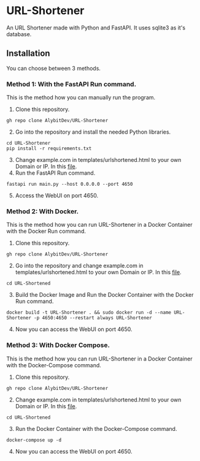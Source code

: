 # URL-Shortener
An URL Shortener made with Python and FastAPI. It uses sqlite3 as it's database.

## Installation
You can choose between 3 methods.

### Method 1: With the FastAPI Run command.
This is the method how you can manually run the program.

1. Clone this repository.
```
gh repo clone AlybitDev/URL-Shortener
```
2. Go into the repository and install the needed Python libraries.
```
cd URL-Shortener
pip install -r requirements.txt
```
3. Change example.com in templates/urlshortened.html to your own Domain or IP. In this [file](https://github.com/AlybitDev/URL-Shortener/blob/main/templates/urlshortened.html).
4. Run the FastAPI Run command.
```
fastapi run main.py --host 0.0.0.0 --port 4650
```
5. Access the WebUI on port 4650.

### Method 2: With Docker.
This is the method how you can run URL-Shortener in a Docker Container with the Docker Run command.

1. Clone this repository.
```
gh repo clone AlybitDev/URL-Shortener
```
2. Go into the repository and change example.com in templates/urlshortened.html to your own Domain or IP. In this [file](https://github.com/AlybitDev/URL-Shortener/blob/main/templates/urlshortened.html).
```
cd URL-Shortened
```
3. Build the Docker Image and Run the Docker Container with the Docker Run command.
```
docker build -t URL-Shortener . && sudo docker run -d --name URL-Shortener -p 4650:4650 --restart always URL-Shortener
```
4. Now you can access the WebUI on port 4650.

### Method 3: With Docker Compose.
This is the method how you can run URL-Shortener in a Docker Container with the Docker-Compose command.

1. Clone this repository.
```
gh repo clone AlybitDev/URL-Shortener
```
2. Change example.com in templates/urlshortened.html to your own Domain or IP. In this [file](https://github.com/AlybitDev/URL-Shortener/blob/main/templates/urlshortened.html).
```
cd URL-Shortened
```

3. Run the Docker Container with the Docker-Compose command.
```
docker-compose up -d
```

4. Now you can access the WebUI on port 4650.
